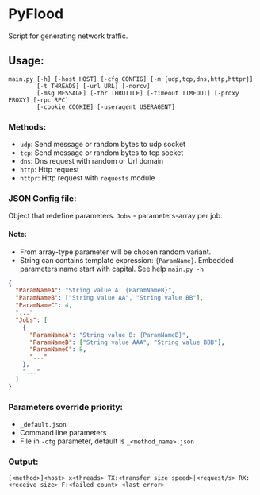 # PyFlood
Script for generating network traffic.

## Usage:
```shell
main.py [-h] [-host HOST] [-cfg CONFIG] [-m {udp,tcp,dns,http,httpr}]
        [-t THREADS] [-url URL] [-norcv]
        [-msg MESSAGE] [-thr THROTTLE] [-timeout TIMEOUT] [-proxy PROXY] [-rpc RPC]
        [-cookie COOKIE] [-useragent USERAGENT]
```

### Methods:
* `udp`: Send message or random bytes to udp socket
* `tcp`: Send message or random bytes to tcp socket
* `dns`: Dns request with random or Url domain
* `http`: Http request
* `httpr`: Http request with `requests` module

### JSON Config file:
Object that redefine parameters. `Jobs` - parameters-array per job. 
#### Note:
* From array-type parameter will be chosen random variant.
* String can contains template expression: `{ParamName}`. Embedded parameters name start with capital. See help `main.py -h` 
```json
{
  "ParamNameA": "String value A: {ParamNameB}",
  "ParamNameB": ["String value AA", "String value BB"],
  "ParamNameC": 4,
  "..."
  "Jobs": [
    {
      "ParamNameA": "String value B: {ParamNameB}", 
      "ParamNameB": ["String value AAA", "String value BBB"],
      "ParamNameC": 8,
      "..."
    },
    "..."
  ]
}
```

### Parameters override priority:
* `_default.json`
* Command line parameters
* File in `-cfg` parameter, default is `_<method_name>.json`

### Output:
`[<method>]<host> x<threads> TX:<transfer size speed>|<request/s> RX:<receive size> F:<failed count> <last error>`
